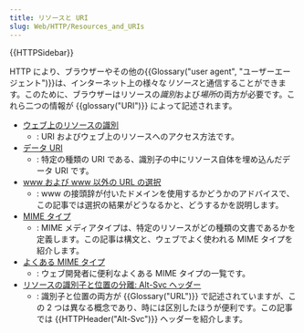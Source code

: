 ```yaml
---
title: リソースと URI
slug: Web/HTTP/Resources_and_URIs
---
```

{{HTTPSidebar}}

HTTP により、ブラウザーやその他の{{Glossary("user agent", "ユーザーエージェント")}}は、インターネット上の様々な*リソース*と通信することができます。このために、ブラウザーはリソースの*識別*および*場所*の両方が必要です。これら二つの情報が {{glossary("URI")}} によって記述されます。

- [ウェブ上のリソースの識別](/ja/docs/Web/HTTP/Basics_of_HTTP/Identifying_resources_on_the_Web)
  - : URI およびウェブ上のリソースへのアクセス方法です。
- [データ URI](/ja/docs/Web/HTTP/Basics_of_HTTP/Data_URIs)
  - : 特定の種類の URI である、識別子の中にリソース自体を埋め込んだデータ URI です。
- [www および www 以外の URL の選択](/ja/docs/Web/HTTP/Basics_of_HTTP/Choosing_between_www_and_non-www_URLs)
  - : www の接頭辞が付いたドメインを使用するかどうかのアドバイスで、この記事では選択の結果がどうなるかと、どうするかを説明します。
- [MIME タイプ](/ja/docs/Web/HTTP/Basics_of_HTTP/MIME_types)
  - : MIME メディアタイプは、特定のリソースがどの種類の文書であるかを定義します。この記事は構文と、ウェブでよく使われる MIME タイプを紹介します。
- [よくある MIME タイプ](/ja/docs/Web/HTTP/Basics_of_HTTP/MIME_types/Common_types)
  - : ウェブ開発者に便利なよくある MIME タイプの一覧です。
- [リソースの識別子と位置の分離: Alt-Svc ヘッダー](/ja/docs/Web/HTTP/Basics_of_HTTP/Separating_identity_and_location_of_a_resource)
  - : 識別子と位置の両方が {{Glossary("URL")}} で記述されていますが、この 2 つは異なる概念であり、時には区別したほうが便利です。この記事では {{HTTPHeader("Alt-Svc")}} ヘッダーを紹介します。
